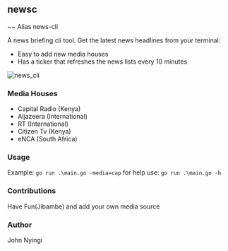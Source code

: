 ## newsc
~~ Alias news-cli

A news briefing cli tool. Get the latest news headlines from your terminal:

- Easy to add new media houses
- Has a ticker that refreshes the news lists every 10 minutes

![news_cli](https://drive.google.com/uc?export=view&id=1AVfB_CFYoDwV6FMKI-bv-9rdCVCi3xjQ)


### Media Houses
- Capital Radio (Kenya)
- Aljazeera (International)
- RT (International)
- Citizen Tv (Kenya)
- eNCA (South Africa)

### Usage
Example: `go run .\main.go -media=cap` for help use: `go run .\main.go -h`

### Contributions
Have Fun(Jibambe) and add your own media source

### Author
John Nyingi